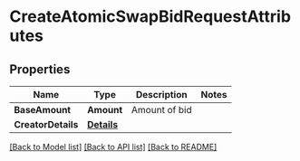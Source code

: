 # CreateAtomicSwapBidRequestAttributes

## Properties
Name | Type | Description | Notes
------------ | ------------- | ------------- | -------------
**BaseAmount** | **Amount** | Amount of bid | 
**CreatorDetails** | [**Details**](Details.md) |  | 

[[Back to Model list]](../README.md#documentation-for-models) [[Back to API list]](../README.md#documentation-for-api-endpoints) [[Back to README]](../README.md)


